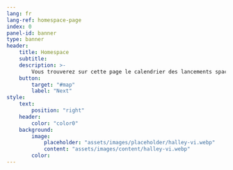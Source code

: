 ```yaml
---
lang: fr
lang-ref: homespace-page
index: 0
panel-id: banner
type: banner
header:
    title: Homespace
    subtitle:
    description: >-
        Vous trouverez sur cette page le calendrier des lancements spaciaux, pour 2019-2020.
    button:
        target: "#map"
        label: "Next"
style:
    text:
        position: "right"
    header:
        color: "color0"
    background:
        image:
            placeholder: "assets/images/placeholder/halley-vi.webp"
            content: "assets/images/content/halley-vi.webp"
        color:
---
```

